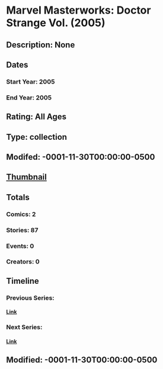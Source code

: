 # Marvel Masterworks: Doctor Strange Vol. (2005)
## Description: None
## Dates
### Start Year: 2005
### End Year: 2005
## Rating: All Ages
## Type: collection
## Modifed: -0001-11-30T00:00:00-0500
## [Thumbnail](http://i.annihil.us/u/prod/marvel/i/mg/8/c0/4bc37333b5c0e.jpg)
## Totals
### Comics: 2
### Stories: 87
### Events: 0
### Creators: 0
## Timeline
### Previous Series: 
#### [Link]()
### Next Series: 
#### [Link]()
## Modified: -0001-11-30T00:00:00-0500